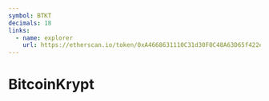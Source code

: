 ```yaml
---
symbol: BTKT
decimals: 18
links:
  - name: explorer
    url: https://etherscan.io/token/0xA4668631110C31d30F0C48A63D65f422e25af58C
---
```


# BitcoinKrypt

